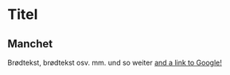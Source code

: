 # Titel

## Manchet

Brødtekst, brødtekst osv. mm. und so weiter [and a link to Google!](http://google.com)
